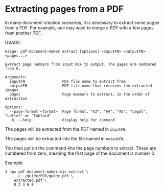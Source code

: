 # Extracting pages from a PDF

In many document creation scenarios, it is necessary to extract some pages from a PDF.  For example, one may want to merge a PDF with a few pages from another PDF.

USAGE:

```
Usage: pdf-document-maker extract [options] <inputFN> <outputFN> <pages...>

Extract page numbers from input PDF to output. The pages are numbered from 0.

Arguments:
  inputFN                 PDF file name to extract from
  outputFN                PDF file name that receives the extracted images
  pages                   Page numbers to extract, in the order of extraction

Options:
  --page-format <format>  Page format, "A3", "A4", "A5", "Legal", "Letter" or "Tabloid"
  -h, --help              display help for command

```

The pages will be extracted from the PDF named in `inputFN`.

The pages will be extracted into the file named in `outputFN`.

You then put on the command-line the page numbers to extract.  These are numbered from zero, meaning the first page of the document is number 0.

Example:

```shell
$ npx pdf-document-maker.mjs extract \
    ../../guide/PDF/guide.pdf \
    extracted.pdf \
    0 2 4 6 8
```
